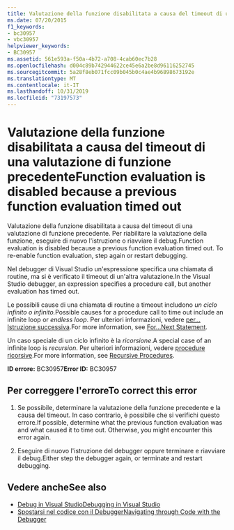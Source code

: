```yaml
---
title: Valutazione della funzione disabilitata a causa del timeout di una valutazione di funzione precedente
ms.date: 07/20/2015
f1_keywords:
- bc30957
- vbc30957
helpviewer_keywords:
- BC30957
ms.assetid: 561e593a-f50a-4b72-a708-4cab60ec7b28
ms.openlocfilehash: d004c89b742944622ce45e6a2be8d96116252745
ms.sourcegitcommit: 5a28f8eb071fcc09b045b0c4ae4b96898673192e
ms.translationtype: MT
ms.contentlocale: it-IT
ms.lasthandoff: 10/31/2019
ms.locfileid: "73197573"
---
```

# <a name="function-evaluation-is-disabled-because-a-previous-function-evaluation-timed-out"></a><span data-ttu-id="ef31c-102">Valutazione della funzione disabilitata a causa del timeout di una valutazione di funzione precedente</span><span class="sxs-lookup"><span data-stu-id="ef31c-102">Function evaluation is disabled because a previous function evaluation timed out</span></span>
<span data-ttu-id="ef31c-103">Valutazione della funzione disabilitata a causa del timeout di una valutazione di funzione precedente. Per riabilitare la valutazione della funzione, eseguire di nuovo l'istruzione o riavviare il debug.</span><span class="sxs-lookup"><span data-stu-id="ef31c-103">Function evaluation is disabled because a previous function evaluation timed out. To re-enable function evaluation, step again or restart debugging.</span></span>  
  
 <span data-ttu-id="ef31c-104">Nel debugger di Visual Studio un'espressione specifica una chiamata di routine, ma si è verificato il timeout di un'altra valutazione.</span><span class="sxs-lookup"><span data-stu-id="ef31c-104">In the Visual Studio debugger, an expression specifies a procedure call, but another evaluation has timed out.</span></span>  
  
 <span data-ttu-id="ef31c-105">Le possibili cause di una chiamata di routine a timeout includono *un ciclo infinito o infinito.*</span><span class="sxs-lookup"><span data-stu-id="ef31c-105">Possible causes for a procedure call to time out include an infinite loop or *endless loop*.</span></span> <span data-ttu-id="ef31c-106">Per ulteriori informazioni, vedere [per... Istruzione successiva](../../../visual-basic/language-reference/statements/for-next-statement.md).</span><span class="sxs-lookup"><span data-stu-id="ef31c-106">For more information, see [For...Next Statement](../../../visual-basic/language-reference/statements/for-next-statement.md).</span></span>  
  
 <span data-ttu-id="ef31c-107">Un caso speciale di un ciclo infinito è la *ricorsione*.</span><span class="sxs-lookup"><span data-stu-id="ef31c-107">A special case of an infinite loop is *recursion*.</span></span> <span data-ttu-id="ef31c-108">Per ulteriori informazioni, vedere [procedure ricorsive](../../../visual-basic/programming-guide/language-features/procedures/recursive-procedures.md).</span><span class="sxs-lookup"><span data-stu-id="ef31c-108">For more information, see [Recursive Procedures](../../../visual-basic/programming-guide/language-features/procedures/recursive-procedures.md).</span></span>  
  
 <span data-ttu-id="ef31c-109">**ID errore:** BC30957</span><span class="sxs-lookup"><span data-stu-id="ef31c-109">**Error ID:** BC30957</span></span>  
  
## <a name="to-correct-this-error"></a><span data-ttu-id="ef31c-110">Per correggere l'errore</span><span class="sxs-lookup"><span data-stu-id="ef31c-110">To correct this error</span></span>  
  
1. <span data-ttu-id="ef31c-111">Se possibile, determinare la valutazione della funzione precedente e la causa del timeout. In caso contrario, è possibile che si verifichi questo errore.</span><span class="sxs-lookup"><span data-stu-id="ef31c-111">If possible, determine what the previous function evaluation was and what caused it to time out. Otherwise, you might encounter this error again.</span></span>  
  
2. <span data-ttu-id="ef31c-112">Eseguire di nuovo l'istruzione del debugger oppure terminare e riavviare il debug.</span><span class="sxs-lookup"><span data-stu-id="ef31c-112">Either step the debugger again, or terminate and restart debugging.</span></span>  
  
## <a name="see-also"></a><span data-ttu-id="ef31c-113">Vedere anche</span><span class="sxs-lookup"><span data-stu-id="ef31c-113">See also</span></span>

- [<span data-ttu-id="ef31c-114">Debug in Visual Studio</span><span class="sxs-lookup"><span data-stu-id="ef31c-114">Debugging in Visual Studio</span></span>](/visualstudio/debugger/debugger-feature-tour)
- [<span data-ttu-id="ef31c-115">Spostarsi nel codice con il Debugger</span><span class="sxs-lookup"><span data-stu-id="ef31c-115">Navigating through Code with the Debugger</span></span>](/visualstudio/debugger/navigating-through-code-with-the-debugger)
